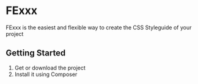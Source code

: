 FExxx
=======

FExxx is the easiest and flexible way to create the CSS Styleguide of your project

Getting Started
---------------
1. Get or download the project
2. Install it using Composer